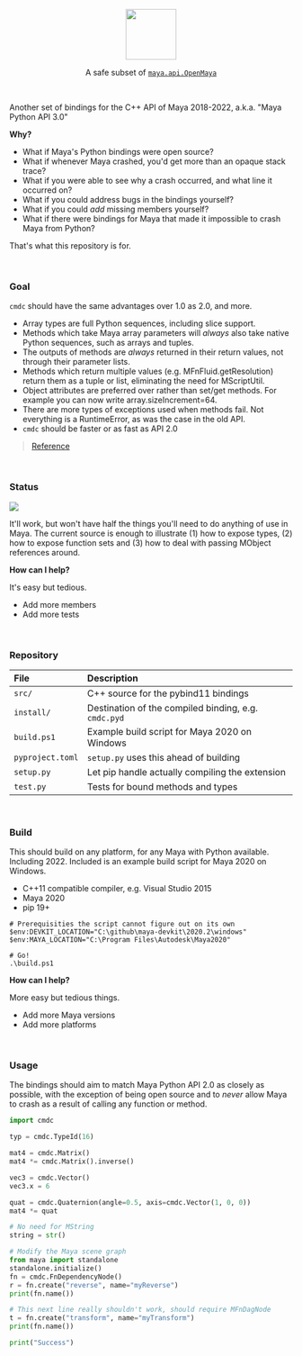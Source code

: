 <a href=/cmda/><p align=center><img width=90 src=https://user-images.githubusercontent.com/2152766/113510233-ca120400-9551-11eb-9a34-b8846a2c959c.png></p></a>

<p align=center>A safe subset of <a href=https://help.autodesk.com/view/MAYAUL/2020/ENU/?guid=__py_ref_index_html><code>maya.api.OpenMaya</code></a></p>

<br>

Another set of bindings for the C++ API of Maya 2018-2022, a.k.a. "Maya Python API 3.0"

**Why?**

- What if Maya's Python bindings were open source?
- What if whenever Maya crashed, you'd get more than an opaque stack trace?
- What if you were able to see why a crash occurred, and what line it occurred on?
- What if you could address bugs in the bindings yourself?
- What if you could *add* missing members yourself?
- What if there were bindings for Maya that made it impossible to crash Maya from Python?

That's what this repository is for.

<br>

### Goal

`cmdc` should have the same advantages over 1.0 as 2.0, and more.

- Array types are full Python sequences, including slice support.
- Methods which take Maya array parameters will *always* also take native Python sequences, such as arrays and tuples.
- The outputs of methods are *always* returned in their return values, not through their parameter lists.
- Methods which return multiple values (e.g. MFnFluid.getResolution) return them as a tuple or list, eliminating the need for MScriptUtil.
- Object attributes are preferred over rather than set/get methods. For example you can now write array.sizeIncrement=64.
- There are more types of exceptions used when methods fail. Not everything is a RuntimeError, as was the case in the old API.
- `cmdc` should be faster or as fast as API 2.0

> [Reference](https://help.autodesk.com/view/MAYAUL/2020/ENU/?guid=__py_ref_index_html)

<br>

### Status

![](https://img.shields.io/badge/prototype-0.1-brightgreen)

It'll work, but won't have half the things you'll need to do anything of use in Maya. The current source is enough to illustrate (1) how to expose types, (2) how to expose function sets and (3) how to deal with passing MObject references around.

**How can I help?**

It's easy but tedious.

- Add more members
- Add more tests

<br>

### Repository

| File | Description
|:-----|:-------------
| `src/`      | C++ source for the pybind11 bindings
| `install/`  | Destination of the compiled binding, e.g. `cmdc.pyd`
| `build.ps1` | Example build script for Maya 2020 on Windows
| `pyproject.toml` | `setup.py` uses this ahead of building
| `setup.py` | Let pip handle actually compiling the extension
| `test.py`  | Tests for bound methods and types

<br>

### Build

This should build on any platform, for any Maya with Python available. Including 2022. Included is an example build script for Maya 2020 on Windows.

- C++11 compatible compiler, e.g. Visual Studio 2015
- Maya 2020
- pip 19+

```pwsh
# Prerequisities the script cannot figure out on its own
$env:DEVKIT_LOCATION="C:\github\maya-devkit\2020.2\windows"
$env:MAYA_LOCATION="C:\Program Files\Autodesk\Maya2020"

# Go!
.\build.ps1
```

**How can I help?**

More easy but tedious things.

- Add more Maya versions
- Add more platforms

<br>

### Usage

The bindings should aim to match Maya Python API 2.0 as closely as possible, with the exception of being open source and to *never* allow Maya to crash as a result of calling any function or method.

```py
import cmdc

typ = cmdc.TypeId(16)

mat4 = cmdc.Matrix()
mat4 *= cmdc.Matrix().inverse()

vec3 = cmdc.Vector()
vec3.x = 6

quat = cmdc.Quaternion(angle=0.5, axis=cmdc.Vector(1, 0, 0))
mat4 *= quat

# No need for MString
string = str()

# Modify the Maya scene graph
from maya import standalone
standalone.initialize()
fn = cmdc.FnDependencyNode()
r = fn.create("reverse", name="myReverse")
print(fn.name())

# This next line really shouldn't work, should require MFnDagNode
t = fn.create("transform", name="myTransform")
print(fn.name())

print("Success")
```